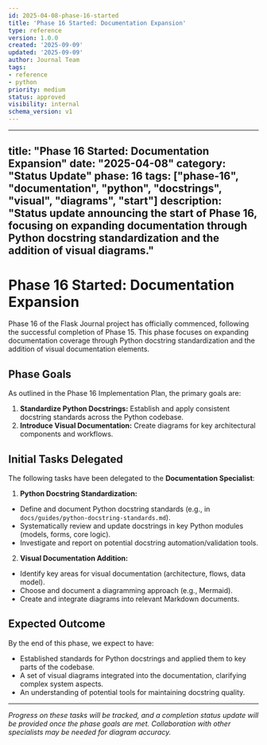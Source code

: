 ```yaml
---
id: 2025-04-08-phase-16-started
title: 'Phase 16 Started: Documentation Expansion'
type: reference
version: 1.0.0
created: '2025-09-09'
updated: '2025-09-09'
author: Journal Team
tags:
- reference
- python
priority: medium
status: approved
visibility: internal
schema_version: v1
---
```


***

title: "Phase 16 Started: Documentation Expansion"
date: "2025-04-08"
category: "Status Update"
phase: 16
tags: \["phase-16", "documentation", "python", "docstrings", "visual", "diagrams", "start"]
description: "Status update announcing the start of Phase 16, focusing on expanding documentation through Python docstring standardization and the addition of visual diagrams."
--------------------------------------------------------------------------------------------------------------------------------------------------------------------------------

# Phase 16 Started: Documentation Expansion

Phase 16 of the Flask Journal project has officially commenced, following the successful completion of Phase 15. This phase focuses on expanding documentation coverage through Python docstring standardization and the addition of visual documentation elements.

## Phase Goals

As outlined in the Phase 16 Implementation Plan, the primary goals are:

1. **Standardize Python Docstrings:** Establish and apply consistent docstring standards across the Python codebase.
2. **Introduce Visual Documentation:** Create diagrams for key architectural components and workflows.

## Initial Tasks Delegated

The following tasks have been delegated to the **Documentation Specialist**:

1. **Python Docstring Standardization:**

- Define and document Python docstring standards (e.g., in `docs/guides/python-docstring-standards.md`).
- Systematically review and update docstrings in key Python modules (models, forms, core logic).
- Investigate and report on potential docstring automation/validation tools.

2. **Visual Documentation Addition:**

- Identify key areas for visual documentation (architecture, flows, data model).
- Choose and document a diagramming approach (e.g., Mermaid).
- Create and integrate diagrams into relevant Markdown documents.

## Expected Outcome

By the end of this phase, we expect to have:

- Established standards for Python docstrings and applied them to key parts of the codebase.
- A set of visual diagrams integrated into the documentation, clarifying complex system aspects.
- An understanding of potential tools for maintaining docstring quality.

***

*Progress on these tasks will be tracked, and a completion status update will be provided once the phase goals are met. Collaboration with other specialists may be needed for diagram accuracy.*
